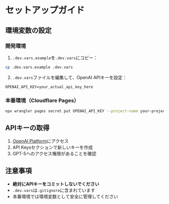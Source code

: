 # セットアップガイド

## 環境変数の設定

### 開発環境

1. `.dev.vars.example`を`.dev.vars`にコピー：
```bash
cp .dev.vars.example .dev.vars
```

2. `.dev.vars`ファイルを編集して、OpenAI APIキーを設定：
```
OPENAI_API_KEY=your_actual_api_key_here
```

### 本番環境（Cloudflare Pages）

```bash
npx wrangler pages secret put OPENAI_API_KEY --project-name your-project-name
```

## APIキーの取得

1. [OpenAI Platform](https://platform.openai.com/)にアクセス
2. API Keysセクションで新しいキーを作成
3. GPT-5へのアクセス権限があることを確認

## 注意事項

- **絶対にAPIキーをコミットしないでください**
- `.dev.vars`は`.gitignore`に含まれています
- 本番環境では環境変数として安全に管理してください